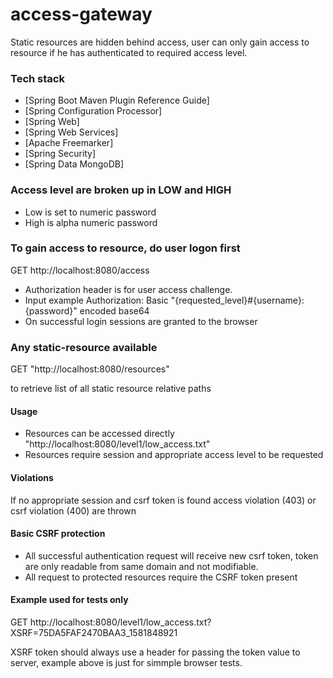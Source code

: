 # access-gateway

Static resources are hidden behind access, user can only gain access to resource if he has authenticated to required access level.

### Tech stack
* [Spring Boot Maven Plugin Reference Guide]
* [Spring Configuration Processor]
* [Spring Web]
* [Spring Web Services]
* [Apache Freemarker]
* [Spring Security]
* [Spring Data MongoDB]


### Access level are broken up in LOW and HIGH

* Low is set to numeric password
* High is alpha numeric password


### To gain access to resource, do user logon first

GET http://localhost:8080/access

* Authorization header is for user access challenge.
* Input example Authorization: Basic "{requested_level}#{username}:{password}" encoded base64 
* On successful login sessions are granted to the browser

### Any static-resource available 

GET "http://localhost:8080/resources"

to retrieve list of all static resource relative paths 

#### Usage
* Resources can be accessed directly "http://localhost:8080/level1/low_access.txt" 
* Resources require session and appropriate access level to be requested 

#### Violations
If no appropriate session and csrf token is found access violation (403) or csrf violation (400) are thrown

#### Basic CSRF protection

* All successful authentication request will receive new csrf token, token are only readable from same domain and not modifiable. 
* All request to protected resources require the CSRF token present

#### Example used for tests only

GET  http://localhost:8080/level1/low_access.txt?XSRF=75DA5FAF2470BAA3_1581848921

XSRF token should always use a header for passing the token value to server, example above is just for simmple browser tests.
